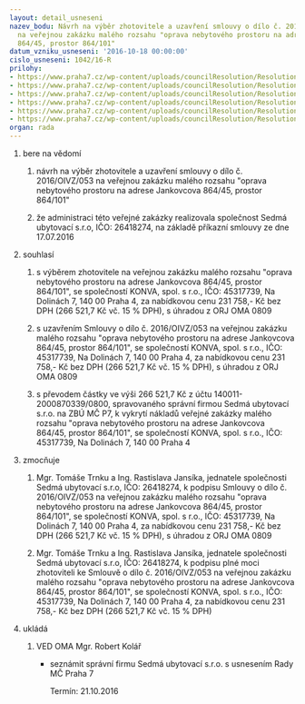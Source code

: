 ```yaml
---
layout: detail_usneseni
nazev_bodu: Návrh na výběr zhotovitele a uzavření smlouvy o dílo č. 2016/OIVZ/053
  na veřejnou zakázku malého rozsahu "oprava nebytového prostoru na adrese Jankovcova
  864/45, prostor 864/101"
datum_vzniku_usneseni: '2016-10-18 00:00:00'
cislo_usneseni: 1042/16-R
prilohy:
- https://www.praha7.cz/wp-content/uploads/councilResolution/Resolutions/28274/export/DZ_NBP864b~120363.docx
- https://www.praha7.cz/wp-content/uploads/councilResolution/Resolutions/28274/export/02_NBP864b~120362.pdf
- https://www.praha7.cz/wp-content/uploads/councilResolution/Resolutions/28274/export/Skenovani0733~120361.pdf
- https://www.praha7.cz/wp-content/uploads/councilResolution/Resolutions/28274/export/04_NBP864b~120360.pdf
- https://www.praha7.cz/wp-content/uploads/councilResolution/Resolutions/28274/export/05_NBP864b~120359.pdf
- https://www.praha7.cz/wp-content/uploads/councilResolution/Resolutions/28274/export/export~297571.pdf
organ: rada
---
```

<ol id="urzList" class="urzList_view"><li id="" class="urzClass1"><span name="1">bere na vědomí</span><ol class="urzOlClass"><li style="text-align: left;" id="" class="urzClass2"><span><p>návrh na výběr zhotovitele a uzavření smlouvy o dílo č. 2016/OIVZ/053 na veřejnou zakázku malého rozsahu "oprava nebytového prostoru na adrese Jankovcova 864/45, prostor 864/101"<br></p></span></li><li style="text-align: left;" id="" class="urzClass2"><span><p>že administraci této veřejné zakázky realizovala společnost Sedmá ubytovací s.r.o, IČO: 26418274, na základě příkazní smlouvy ze dne 17.07.2016</p></span></li></ol></li><li id="" class="urzClass1"><span name="26">souhlasí</span><ol id="" class="urzOlClass"><li style="text-align: left;" id="" class="urzClass2"><span><p>s výběrem zhotovitele na veřejnou zakázku malého rozsahu "oprava nebytového prostoru na adrese Jankovcova 864/45, prostor 864/101", se společností KONVA, spol. s r.o., IČO:&nbsp;45317739,&nbsp;Na Dolinách 7, 140 00 Praha 4,&nbsp;za nabídkovou cenu 231 758,- Kč bez DPH (266 521,7 Kč vč. 15 % DPH), s úhradou z ORJ OMA 0809</p></span></li><li style="text-align: left;" id="" class="urzClass2"><span><p>s uzavřením Smlouvy o dílo č. 2016/OIVZ/053 na veřejnou zakázku malého rozsahu "oprava nebytového prostoru na adrese Jankovcova 864/45, prostor 864/101",&nbsp;se společností KONVA, spol. s r.o., IČO: 45317739, Na Dolinách 7, 140 00 Praha 4, za nabídkovou cenu 231 758,- Kč bez DPH (266 521,7 Kč vč. 15 % DPH), s úhradou z ORJ OMA 0809</p></span></li><li style="text-align: left;" id="" class="urzClass2"><span><p>s převodem částky ve výši 266 521,7 Kč z účtu 140011-2000870339/0800, spravovaného správní firmou Sedmá ubytovací s.r.o. na ZBÚ MČ P7, k vykrytí nákladů veřejné zakázky malého rozsahu "oprava nebytového prostoru na adrese Jankovcova 864/45, prostor 864/101", se společností KONVA, spol. s r.o., IČO: 45317739, Na Dolinách 7, 140 00 Praha 4</p></span></li></ol></li><li id="" class="urzClass1"><span name="41">zmocňuje</span><ol class="urzOlClass"><li style="text-align: left;" id="" class="urzClass2"><span><p>Mgr. Tomáše Trnku a Ing. Rastislava Jansíka, jednatele společnosti Sedmá ubytovací s.r.o, IČO: 26418274, k podpisu Smlouvy o dílo č. 2016/OIVZ/053 na veřejnou zakázku malého rozsahu "oprava nebytového prostoru na adrese Jankovcova 864/45, prostor 864/101", se společností KONVA, spol. s r.o., IČO: 45317739, Na Dolinách 7, 140 00 Praha 4, za nabídkovou cenu 231 758,- Kč bez DPH (266 521,7 Kč vč. 15 % DPH), s úhradou z ORJ OMA 0809<br></p></span></li><li style="text-align: left;" id="" class="urzClass2"><span><p>Mgr. Tomáše Trnku a Ing. Rastislava Jansíka, jednatele společnosti Sedmá ubytovací s.r.o, IČO: 26418274, k podpisu plné moci zhotoviteli ke Smlouvě o dílo č. 2016/OIVZ/053 na veřejnou zakázku malého rozsahu "oprava nebytového prostoru na adrese Jankovcova 864/45, prostor 864/101", se společností KONVA, spol. s r.o., IČO: 45317739, Na Dolinách 7, 140 00 Praha 4, za nabídkovou cenu 231 758,- Kč bez DPH (266 521,7 Kč vč. 15 % DPH)<br></p></span></li></ol></li><li class="urzClass1" id="urzUkoly"><span name="1">ukládá</span><ol class="urzOlClass"><li class="urzClass2"><span><p>VED OMA Mgr. Robert Kolář</p></span><ul class="urzUlClass"><li class="urzClass3"><span><p>seznámit správní firmu Sedmá ubytovací s.r.o. s usnesením Rady MČ Praha 7</p></span><span class="urzUkolTermin">  Termín:&nbsp;21.10.2016</span></li></ul></li></ol></li></ol>